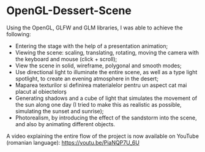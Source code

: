 # OpenGL-Dessert-Scene
Using the OpenGL, GLFW and GLM libraries, I was able to achieve the following:
- Entering the stage with the help of a presentation animation;
- Viewing the scene: scaling, translating, rotating, moving the camera with the keyboard and mouse (click + scroll);
- View the scene in solid, wireframe, polygonal and smooth modes;
- Use directional light to illuminate the entire scene, as well as a type light spotlight, to create an evening atmosphere in the desert;
- Maparea texturilor si definirea materialelor pentru un aspect cat mai placut al obiectelorș
- Generating shadows and a cube of light that simulates the movement of the sun along one day (I tried to make this as realistic as possible, simulating the sunset and sunrise);
- Photorealism, by introducing the effect of the sandstorm into the scene, and also by animating different objects.

A video explaining the entire flow of the project is now available on YouTube (romanian language): https://youtu.be/PiaNQP7U_6U



